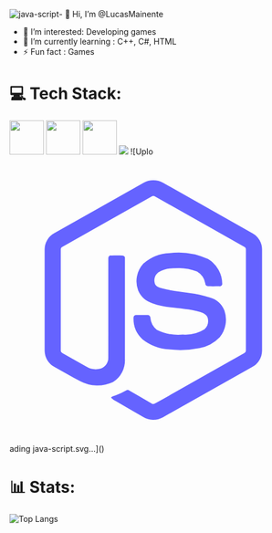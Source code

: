 ![java-script](https://github.com/user-attachments/assets/1bad1239-e7fb-4f01-89da-35934fd4f57d)- 👋 Hi, I’m @LucasMainente
- 👀 I’m interested: Developing games
- 🌱 I’m currently learning : C++, C#, HTML
- ⚡ Fun fact : Games

# 💻 Tech Stack:
 <img  height="60" windth="60" src="https://cdn.jsdelivr.net/gh/devicons/devicon/icons/html5/html5-original.svg" />
   <img height="60" windth="60" src="https://cdn.jsdelivr.net/gh/devicons/devicon@latest/icons/css3/css3-original.svg" />
  <img  height="60" windth="60" src="https://cdn3d.iconscout.com/3d/free/thumb/free-c-language-3d-icon-download-in-png-blend-fbx-gltf-file-formats--logo-mobile-developer-programming-pack-logos-icons-5453029.png?f=webp" /> 
 <img src="https://iconscout.com/pt/icon/js-9305882_7694081">
 ![Uplo<svg xmlns="http://www.w3.org/2000/svg" viewBox="0 0 24 24" id="java-script">
  <path fill="#6563ff" d="M11.181 2.213a1.677 1.677 0 0 1 1.637 0l7.479 4.225a1.54 1.54 0 0 1 .778 1.325v8.475a1.556 1.556 0 0 1-.836 1.354l-7.452 4.204a1.63 1.63 0 0 1-1.655-.046l-2.236-1.292a1.316 1.316 0 0 1-.432-.311c.095-.128.265-.144.403-.2a5.22 5.22 0 0 0 .883-.412.206.206 0 0 1 .23.014c.636.365 1.267.741 1.907 1.103.136.079.274-.026.39-.09q3.658-2.068 7.317-4.13a.242.242 0 0 0 .133-.238q.003-4.193.001-8.387a.262.262 0 0 0-.156-.261q-3.714-2.092-7.426-4.186a.258.258 0 0 0-.292 0Q8.141 5.452 4.43 7.547a.259.259 0 0 0-.157.26v8.387a.237.237 0 0 0 .135.235q.99.562 1.983 1.12a1.532 1.532 0 0 0 1.24.166.94.94 0 0 0 .609-.883c.003-2.78-.002-5.56.002-8.338a.21.21 0 0 1 .228-.214c.318-.002.635-.004.953.001a.22.22 0 0 1 .207.254c-.001 2.797.003 5.594-.002 8.39a2.127 2.127 0 0 1-.995 1.922 3.064 3.064 0 0 1-2.738-.075c-.727-.363-1.42-.79-2.133-1.18a1.553 1.553 0 0 1-.835-1.354V7.763a1.542 1.542 0 0 1 .804-1.342q3.726-2.103 7.451-4.208Z"></path>
  <path fill="#6563ff" d="M13.348 8.083a5.88 5.88 0 0 1 3.218.493 2.434 2.434 0 0 1 1.187 2.106.228.228 0 0 1-.247.168c-.315 0-.629.004-.943-.002a.243.243 0 0 1-.228-.236 1.436 1.436 0 0 0-.687-.992 4.071 4.071 0 0 0-1.884-.27 2.558 2.558 0 0 0-1.349.336.855.855 0 0 0-.284.955c.101.24.378.317.605.388 1.306.342 2.69.308 3.97.757a1.87 1.87 0 0 1 1.23 1.095 2.338 2.338 0 0 1-.396 2.23 3.126 3.126 0 0 1-1.678.905 8.063 8.063 0 0 1-2.533.108 3.992 3.992 0 0 1-2.228-.839 2.338 2.338 0 0 1-.753-1.844.211.211 0 0 1 .231-.186c.317-.003.633-.004.95 0a.222.222 0 0 1 .226.22 1.439 1.439 0 0 0 .536 1.01 4.06 4.06 0 0 0 2.187.398 2.97 2.97 0 0 0 1.794-.439.99.99 0 0 0 .27-.946c-.078-.28-.37-.41-.621-.495-1.29-.408-2.688-.26-3.965-.72a1.93 1.93 0 0 1-1.218-1.063 2.175 2.175 0 0 1 .434-2.262 3.506 3.506 0 0 1 2.176-.875Z"></path>
</svg>
ading java-script.svg…]()

# 📊  Stats:

![Top Langs](https://github-readme-stats.vercel.app/api/wakatime?username=Queijodedev&layout=compact)

